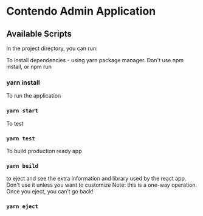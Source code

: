 # Contendo Admin Application


## Available Scripts

In the project directory, you can run:

To install dependencies - using yarn package manager. Don't use npm install, or npm run
### yarn install

To run the application
### `yarn start`

To test
### `yarn test`

To build production ready app
### `yarn build`

to eject and see the extra information and library used by the react app. Don't use it unless you want to customize
Note: this is a one-way operation. Once you eject, you can’t go back!
### `yarn eject`

